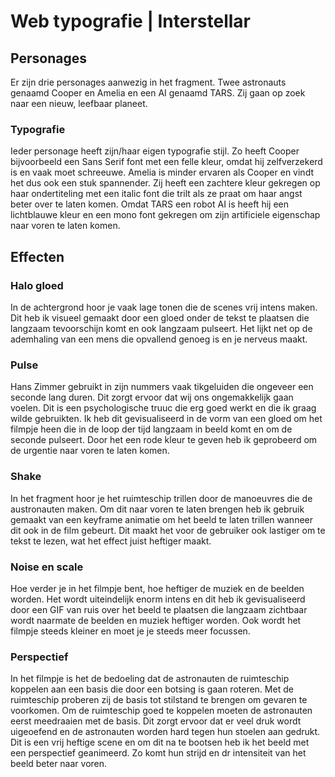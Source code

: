 # Web typografie | Interstellar

## Personages
Er zijn drie personages aanwezig in het fragment. Twee astronauts genaamd Cooper en Amelia en een AI genaamd TARS. Zij gaan op zoek naar een nieuw, leefbaar planeet.

### Typografie
Ieder personage heeft zijn/haar eigen typografie stijl. Zo heeft Cooper bijvoorbeeld een Sans Serif font met een felle kleur, omdat hij zelfverzekerd is en vaak moet schreeuwe. Amelia is minder ervaren als Cooper en vindt het dus ook een stuk spannender. Zij heeft een zachtere kleur gekregen op haar ondertiteling met een italic font die trilt als ze praat om haar angst beter over te laten komen. Omdat TARS een robot AI is heeft hij een lichtblauwe kleur en een mono font gekregen om zijn artificiele eigenschap naar voren te laten komen.

## Effecten
### Halo gloed
In de achtergrond hoor je vaak lage tonen die de scenes vrij intens maken. Dit heb ik visueel gemaakt door een gloed onder de tekst te plaatsen die langzaam tevoorschijn komt en ook langzaam pulseert. Het lijkt net op de ademhaling van een mens die opvallend genoeg is en je nerveus maakt.

### Pulse
Hans Zimmer gebruikt in zijn nummers vaak tikgeluiden die ongeveer een seconde lang duren. Dit zorgt ervoor dat wij ons ongemakkelijk gaan voelen. Dit is een psychologische truuc die erg goed werkt en die ik graag wilde gebruikten. Ik heb dit gevisualiseerd in de vorm van een gloed om het filmpje heen die in de loop der tijd langzaam in beeld komt en om de seconde pulseert. Door het een rode kleur te geven heb ik geprobeerd om de urgentie naar voren te laten komen.

### Shake
In het fragment hoor je het ruimteschip trillen door de manoeuvres die de austronauten maken. Om dit naar voren te laten brengen heb ik gebruik gemaakt van een keyframe animatie om het beeld te laten trillen wanneer dit ook in de film gebeurt. Dit maakt het voor de gebruiker ook lastiger om te tekst te lezen, wat het effect juist heftiger maakt. 

### Noise en scale
Hoe verder je in het filmpje bent, hoe heftiger de muziek en de beelden worden. Het wordt uiteindelijk enorm intens en dit heb ik gevisualiseerd door een GIF van ruis over het beeld te plaatsen die langzaam zichtbaar wordt naarmate de beelden en muziek heftiger worden. Ook wordt het filmpje steeds kleiner en moet je je steeds meer focussen.

### Perspectief
In het filmpje is het de bedoeling dat de astronauten de ruimteschip koppelen aan een basis die door een botsing is gaan roteren. Met de ruimteschip proberen zij de basis tot stilstand te brengen om gevaren te voorkomen. Om de ruimteschip goed te koppelen moeten de astronauten eerst meedraaien met de basis. Dit zorgt ervoor dat er veel druk wordt uigeoefend en de astronauten worden hard tegen hun stoelen aan gedrukt. Dit is een vrij heftige scene en om dit na te bootsen heb ik het beeld met een perspectief geanimeerd. Zo komt hun strijd en dr intensiteit van het beeld beter naar voren. 

